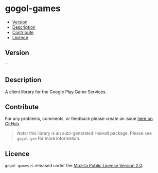 # gogol-games

* [Version](#version)
* [Description](#description)
* [Contribute](#contribute)
* [Licence](#licence)


## Version

``


## Description

A client library for the Google Play Game Services.


## Contribute

For any problems, comments, or feedback please create an issue [here on GitHub](https://github.com/brendanhay/gogol/issues).

> _Note:_ this library is an auto-generated Haskell package. Please see `gogol-gen` for more information.


## Licence

`gogol-games` is released under the [Mozilla Public License Version 2.0](http://www.mozilla.org/MPL/).
